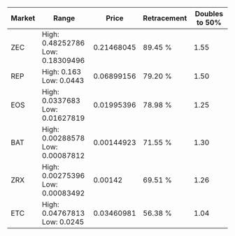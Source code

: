 | Market | Range | Price| Retracement | Doubles to 50% |
| --- | --- | --- | --- | --- |
| ZEC | High: 0.48252786<br />Low: 0.18309496 | 0.21468045 | 89.45 % | 1.55 |
| REP | High: 0.163<br />Low: 0.0443 | 0.06899156 | 79.20 % | 1.50 |
| EOS | High: 0.0337683<br />Low: 0.01627819 | 0.01995396 | 78.98 % | 1.25 |
| BAT | High: 0.00288578<br />Low: 0.00087812 | 0.00144923 | 71.55 % | 1.30 |
| ZRX | High: 0.00275396<br />Low: 0.00083492 | 0.00142 | 69.51 % | 1.26 |
| ETC | High: 0.04767813<br />Low: 0.0245 | 0.03460981 | 56.38 % | 1.04 |
